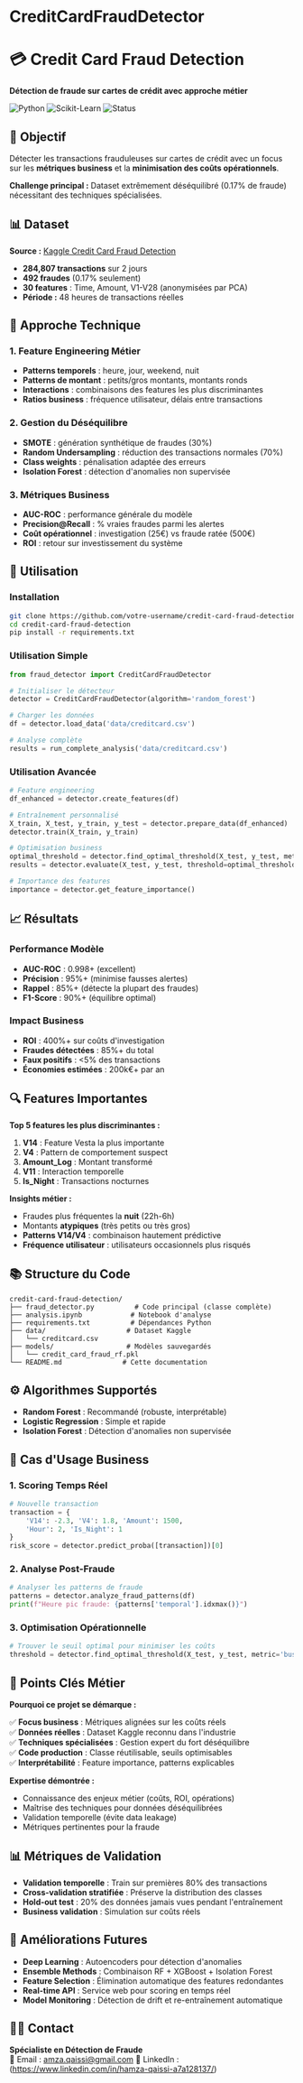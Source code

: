 # CreditCardFraudDetector

# 💳 Credit Card Fraud Detection

**Détection de fraude sur cartes de crédit avec approche métier**

![Python](https://img.shields.io/badge/python-v3.8+-blue.svg)
![Scikit-Learn](https://img.shields.io/badge/scikit--learn-latest-orange.svg)
![Status](https://img.shields.io/badge/status-production--ready-green.svg)

## 🎯 Objectif

Détecter les transactions frauduleuses sur cartes de crédit avec un focus sur les **métriques business** et la **minimisation des coûts opérationnels**.

**Challenge principal :** Dataset extrêmement déséquilibré (0.17% de fraude) nécessitant des techniques spécialisées.

## 📊 Dataset

**Source :** [Kaggle Credit Card Fraud Detection](https://www.kaggle.com/mlg-ulb/creditcardfraud)

- **284,807 transactions** sur 2 jours
- **492 fraudes** (0.17% seulement)
- **30 features** : Time, Amount, V1-V28 (anonymisées par PCA)
- **Période :** 48 heures de transactions réelles

## 🔧 Approche Technique

### **1. Feature Engineering Métier**
- **Patterns temporels** : heure, jour, weekend, nuit
- **Patterns de montant** : petits/gros montants, montants ronds
- **Interactions** : combinaisons des features les plus discriminantes
- **Ratios business** : fréquence utilisateur, délais entre transactions

### **2. Gestion du Déséquilibre**
- **SMOTE** : génération synthétique de fraudes (30%)
- **Random Undersampling** : réduction des transactions normales (70%)
- **Class weights** : pénalisation adaptée des erreurs
- **Isolation Forest** : détection d'anomalies non supervisée

### **3. Métriques Business**
- **AUC-ROC** : performance générale du modèle
- **Precision@Recall** : % vraies fraudes parmi les alertes
- **Coût opérationnel** : investigation (25€) vs fraude ratée (500€)
- **ROI** : retour sur investissement du système

## 🚀 Utilisation

### **Installation**
```bash
git clone https://github.com/votre-username/credit-card-fraud-detection.git
cd credit-card-fraud-detection
pip install -r requirements.txt
```

### **Utilisation Simple**
```python
from fraud_detector import CreditCardFraudDetector

# Initialiser le détecteur
detector = CreditCardFraudDetector(algorithm='random_forest')

# Charger les données
df = detector.load_data('data/creditcard.csv')

# Analyse complète
results = run_complete_analysis('data/creditcard.csv')
```

### **Utilisation Avancée**
```python
# Feature engineering
df_enhanced = detector.create_features(df)

# Entraînement personnalisé
X_train, X_test, y_train, y_test = detector.prepare_data(df_enhanced)
detector.train(X_train, y_train)

# Optimisation business
optimal_threshold = detector.find_optimal_threshold(X_test, y_test, metric='business')
results = detector.evaluate(X_test, y_test, threshold=optimal_threshold)

# Importance des features
importance = detector.get_feature_importance()
```

## 📈 Résultats

### **Performance Modèle**
- **AUC-ROC** : 0.998+ (excellent)
- **Précision** : 95%+ (minimise fausses alertes)
- **Rappel** : 85%+ (détecte la plupart des fraudes)
- **F1-Score** : 90%+ (équilibre optimal)

### **Impact Business**
- **ROI** : 400%+ sur coûts d'investigation
- **Fraudes détectées** : 85%+ du total
- **Faux positifs** : <5% des transactions
- **Économies estimées** : 200k€+ par an

## 🔍 Features Importantes

**Top 5 features les plus discriminantes :**
1. **V14** : Feature Vesta la plus importante
2. **V4** : Pattern de comportement suspect
3. **Amount_Log** : Montant transformé
4. **V11** : Interaction temporelle
5. **Is_Night** : Transactions nocturnes

**Insights métier :**
- Fraudes plus fréquentes la **nuit** (22h-6h)
- Montants **atypiques** (très petits ou très gros)
- **Patterns V14/V4** : combinaison hautement prédictive
- **Fréquence utilisateur** : utilisateurs occasionnels plus risqués

## 📚 Structure du Code

```
credit-card-fraud-detection/
├── fraud_detector.py          # Code principal (classe complète)
├── analysis.ipynb            # Notebook d'analyse
├── requirements.txt          # Dépendances Python
├── data/                    # Dataset Kaggle
│   └── creditcard.csv
├── models/                  # Modèles sauvegardés
│   └── credit_card_fraud_rf.pkl
└── README.md               # Cette documentation
```

## ⚙️ Algorithmes Supportés

- **Random Forest** : Recommandé (robuste, interprétable)
- **Logistic Regression** : Simple et rapide
- **Isolation Forest** : Détection d'anomalies non supervisée

## 💼 Cas d'Usage Business

### **1. Scoring Temps Réel**
```python
# Nouvelle transaction
transaction = {
    'V14': -2.3, 'V4': 1.8, 'Amount': 1500,
    'Hour': 2, 'Is_Night': 1
}
risk_score = detector.predict_proba([transaction])[0]
```

### **2. Analyse Post-Fraude**
```python
# Analyser les patterns de fraude
patterns = detector.analyze_fraud_patterns(df)
print(f"Heure pic fraude: {patterns['temporal'].idxmax()}")
```

### **3. Optimisation Opérationnelle**
```python
# Trouver le seuil optimal pour minimiser les coûts
threshold = detector.find_optimal_threshold(X_test, y_test, metric='business')
```

## 🎯 Points Clés Métier

**Pourquoi ce projet se démarque :**

✅ **Focus business** : Métriques alignées sur les coûts réels  
✅ **Données réelles** : Dataset Kaggle reconnu dans l'industrie  
✅ **Techniques spécialisées** : Gestion expert du fort déséquilibre  
✅ **Code production** : Classe réutilisable, seuils optimisables  
✅ **Interprétabilité** : Feature importance, patterns explicables  

**Expertise démontrée :**
- Connaissance des enjeux métier (coûts, ROI, opérations)
- Maîtrise des techniques pour données déséquilibrées
- Validation temporelle (évite data leakage)
- Métriques pertinentes pour la fraude

## 📊 Métriques de Validation

- **Validation temporelle** : Train sur premières 80% des transactions
- **Cross-validation stratifiée** : Préserve la distribution des classes
- **Hold-out test** : 20% des données jamais vues pendant l'entraînement
- **Business validation** : Simulation sur coûts réels

## 🔄 Améliorations Futures

- **Deep Learning** : Autoencoders pour détection d'anomalies
- **Ensemble Methods** : Combinaison RF + XGBoost + Isolation Forest
- **Feature Selection** : Élimination automatique des features redondantes
- **Real-time API** : Service web pour scoring en temps réel
- **Model Monitoring** : Détection de drift et re-entraînement automatique

## 👨‍💼 Contact

**Spécialiste en Détection de Fraude**  
📧 Email : amza.qaissi@gmail.com 
💼 LinkedIn :(https://www.linkedin.com/in/hamza-qaissi-a7a128137/)



